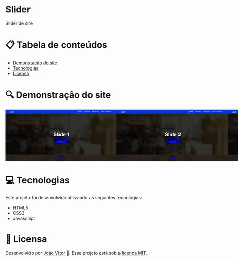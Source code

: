 # Slider

Slider de site

# :clipboard: Tabela de conteúdos

* [Demonstação do site](#mag-Demonstração-do-site)
* [Tecnologias](#computer-Tecnologias)
* [Licensa](#page_facing_up-Licensa)

# :mag: Demonstração do site

<div style="display: flex;">
    <img src="screenshots/screenshot 1.png" alt="Screenshot" width="350px"/>
    <img src="screenshots/screenshot 2.png" alt="Screenshot" width="350px"/>
    <img src="screenshots/screenshot 3.png" alt="Screenshot" width="350px"/>
</div>

# :computer: Tecnologias

Este projeto foi desenvolvido utilizando as seguintes tecnologias:

* HTML5
* CSS3
* Javascript

# :page_facing_up: Licensa

Desenvolvido por [João Vitor](https://github.com/JVUser01) :rocket:. Esse projeto está sob a [licença MIT](LICENSE.txt).